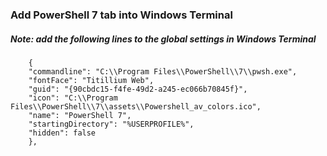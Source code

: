 ### Add PowerShell 7 tab into Windows Terminal

##### Note: add the following lines to the global settings in Windows Terminal 
        {
        "commandline": "C:\\Program Files\\PowerShell\\7\\pwsh.exe",
        "fontFace": "Titillium Web",
        "guid": "{90cbdc15-f4fe-49d2-a245-ec066b70845f}",
        "icon": "C:\\Program Files\\PowerShell\\7\\assets\\Powershell_av_colors.ico",
        "name": "PowerShell 7",
        "startingDirectory": "%USERPROFILE%",
        "hidden": false
        },
        
